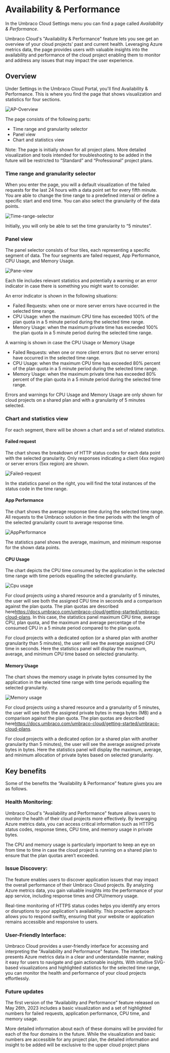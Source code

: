 # Availability & Performance

In the Umbraco Cloud Settings menu you can find a page called _Availability & Performance_.

Umbraco Cloud's "Availability & Performance" feature lets you see get an overview of your cloud projects' past and current health. Leveraging Azure metrics data, the page provides users with valuable insights into the availability and performance of the cloud project enabling them to monitor and address any issues that may impact the user experience.

## Overview

Under Settings in the Umbraco Cloud Portal, you'll find Availability & Performance. This is where you find the page that shows visualization and statistics for four sections.

![AP-Overview](../images/AP-Overview.png)

The page consists of the following parts:
- Time range and granularity selector
- Panel view
- Chart and statistics view

Note: The page is initially shown for all project plans. More detailed visualization and tools intended for troubleshooting to be added in the future will be restricted to “Standard” and “Professional” project plans.

### Time range and granularity selector

When you enter the page, you will a default visualization of the failed requests for the last 24 hours with a data point set for every fifth minute. You are able to change the time range to a predefined interval or define a specific start and end time. You can also select the granularity of the data points.

![Time-range-selector](../images/AP-time-range-selector.png)

Initially, you will only be able to set the time granularity to “5 minutes”.

### Panel view

The panel selector consists of four tiles, each representing a specific segment of data. The four segments are failed request, App Performance, CPU Usage, and Memory Usage.

![Pane-view](../images/AP-Panel-Selector.png)

Each tile includes relevant statistics and potentially a warning or an error indicator in case there is something you might want to consider.

An error indicator is shown in the following situations:
- Failed Requests: when one or more server errors have occurred in the selected time range.
- CPU Usage: when the maximum CPU time has exceeded 100% of the plan quota in a 5 minute period during the selected time range.
- Memory Usage: when the maximum private time has exceeded 100% the plan quota in a 5 minute period during the selected time range.

A warning is shown in case the CPU Usage or Memory Usage
- Failed Requests: when one or more client errors (but no server errors) have occurred in the selected time range.
- CPU Usage: when the maximum CPU time has exceeded 80% percent of the plan quota in a 5 minute period during the selected time range.
- Memory Usage: when the maximum private time has exceeded 80% percent of the plan quota in a 5 minute period during the selected time range.

Errors and warnings for CPU Usage and Memory Usage are only shown for cloud projects on a shared plan and with a granularity of 5 minutes selected.

### Chart and statistics view

For each segment, there will be shown a chart and a set of related statistics.

#### Failed request
The chart shows the breakdown of HTTP status codes for each data point with the selected granularity. Only responses indicating a client (4xx region) or server errors (5xx region) are shown.

![Failed-request](../images/AP-1-FailedRequests.png)

In the statistics panel on the right, you will find the total instances of the status code in the time range.

#### App Performance
The chart shows the average response time during the selected time range. All requests to the Umbraco solution in the time periods with the length of the selected granularity count to average response time.

![AppPerformance](../images/AP-2-AppPerformance.png)

The statistics panel shows the average, maximum, and minimum response for the shown data points.

#### CPU Usage
The chart depicts the CPU time consumed by the application in the selected time range with time periods equalling the selected granularity.

![Cpu usage](../images/AP-3-CpuUsage2.png)

For cloud projects using a shared resource and a granularity of 5 minutes, the user will see both the assigned CPU time in seconds and a comparison against the plan quota. The plan quotas are described here<https://docs.umbraco.com/umbraco-cloud/getting-started/umbraco-cloud-plans>. 
In this case, the statistics panel maximum CPU time, average CPU, plan quota, and the maximum and average percentage of the consumed CPU in a 5 minute period compared to the plan quota.

For cloud projects with a dedicated option (or a shared plan with another granularity than 5 minutes), the user will see the average assigned CPU time in seconds.
Here the statistics panel will display the maximum, average, and minimum CPU time based on selected granularity.

#### Memory Usage
The chart shows the memory usage in private bytes consumed by the application in the selected time range with time periods equalling the selected granularity.

![Memory usage](../images/AP-4-MemoryUsage.png)

For cloud projects using a shared resource and a granularity of 5 minutes, the user will see both the assigned private bytes in mega bytes (MB) and a comparison against the plan quota. The plan quotas are described here<https://docs.umbraco.com/umbraco-cloud/getting-started/umbraco-cloud-plans>. 

For cloud projects with a dedicated option (or a shared plan with another granularity than 5 minutes), the user will see the average assigned private bytes in bytes.
Here the statistics panel will display the maximum, average, and minimum allocation of private bytes based on selected granularity.

## Key benefits
Some of the benefits the “Availability & Performance” feature gives you are as follows.

### Health Monitoring:
Umbraco Cloud's "Availability and Performance" feature allows users to monitor the health of their cloud projects more effectively. By leveraging Azure metrics data, you can access critical information such as HTTPS status codes, response times, CPU time, and memory usage in private bytes.

The CPU and memory usage is particularly important to keep an eye on from time to time in case the cloud project is running on a shared plan to ensure that the plan quotas aren’t exceeded.

### Issue Discovery:
The feature enables users to discover application issues that may impact the overall performance of their Umbraco Cloud projects. By analyzing Azure metrics data, you gain valuable insights into the performance of your app service, including response times and CPU/memory usage.

Real-time monitoring of HTTPS status codes helps you identify any errors or disruptions to your application's availability. This proactive approach allows you to respond swiftly, ensuring that your website or application remains accessible and responsive to users.

### User-Friendly Interface:
Umbraco Cloud provides a user-friendly interface for accessing and interpreting the "Availability and Performance" feature. The interface presents Azure metrics data in a clear and understandable manner, making it easy for users to navigate and gain actionable insights. With intuitive SVG-based visualizations and highlighted statistics for the selected time range, you can monitor the health and performance of your cloud projects effortlessly.

### Future updates
The first version of the “Availability and Performance” feature released on May 26th, 2023 includes a basic visualization and a set of highlighted numbers for failed requests, application performance, CPU time, and memory usage.

More detailed information about each of these domains will be provided for each of the four domains in the future. While the visualization and basic numbers are accessible for any project plan, the detailed information and insight to be added will be exclusive to the upper cloud project plans

